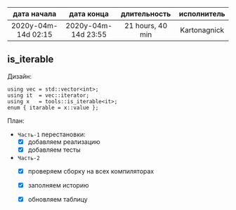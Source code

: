 
| дата начала         |   дата конца        |  длительность    | исполнитель  |
|:-------------------:|:-------------------:|:----------------:|:------------:|
| 2020y-04m-14d 02:15 | 2020y-04m-14d 23:55 | 21 hours, 40 min | Kartonagnick |

is_iterable
---

Дизайн:  

```
using vec = std::vector<int>;
using it  = vec::iterator;
using x   = tools::is_iterable<it>;
enum { itarable = x::value };
```
План:  
  - `Часть-1` перестановки:  
    - [x] добавляем реализацию  
    - [x] добавляем тесты  
  - `Часть-2`  
    - [x] проверяем сборку на всех компиляторах  
    - [x] заполняем историю  
    - [x] обновляем таблицу  



